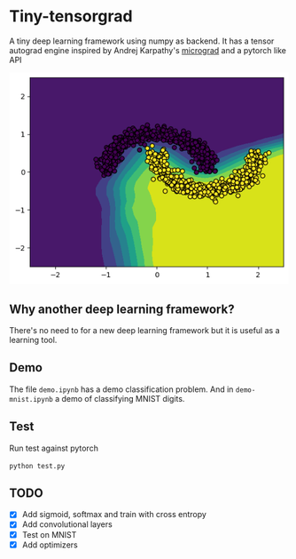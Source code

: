# Tiny-tensorgrad

A tiny deep learning framework using numpy as backend. It has a tensor autograd
engine inspired by Andrej Karpathy's
[micrograd](https://github.com/karpathy/micrograd) and a pytorch like API

![Results of a simple classification problem](demo.png)

## Why another deep learning framework?

There's no need to for a new deep learning framework but it is useful as a
learning tool.

## Demo

The file `demo.ipynb` has a demo classification problem. And in
`demo-mnist.ipynb` a demo of classifying MNIST digits.

## Test

Run test against pytorch

`python test.py`

## TODO

- [x] Add sigmoid, softmax and train with cross entropy
- [x] Add convolutional layers
- [x] Test on MNIST
- [x] Add optimizers